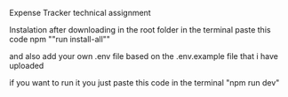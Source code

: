 Expense Tracker technical assignment

Instalation
after downloading in the root folder in the terminal paste this code npm ""run install-all""

and also add your own .env file based on the .env.example file that i have uploaded

if you want to run it you just paste this code in the terminal "npm run dev"
